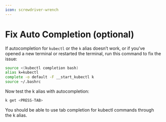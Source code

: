 ```yaml
---
icon: screwdriver-wrench
---
```


# Fix Auto Completion (optional)

If autocompletion for `kubectl` or the `k` alias doesn’t work, or if you’ve opened a new terminal or restarted the terminal, run this command to fix the issue:

```bash
source <(kubectl completion bash)
alias k=kubectl
complete -o default -F __start_kubectl k
source ~/.bashrc
```



Now test the k alias with autocompletion:

```bash
k get <PRESS-TAB>
```

You should be able to use tab completion for kubectl commands through the k alias.

